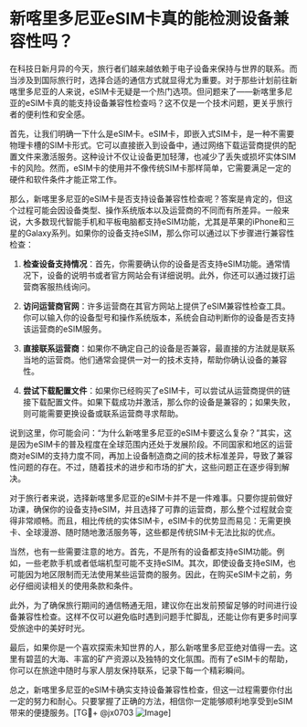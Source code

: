 # 新喀里多尼亚eSIM卡真的能检测设备兼容性吗？

在科技日新月异的今天，旅行者们越来越依赖于电子设备来保持与世界的联系。而当涉及到国际旅行时，选择合适的通信方式就显得尤为重要。对于那些计划前往新喀里多尼亚的人来说，eSIM卡无疑是一个热门选项。但问题来了——新喀里多尼亚的eSIM卡真的能支持设备兼容性检查吗？这不仅是一个技术问题，更关乎旅行者的便利性和安全感。

首先，让我们明确一下什么是eSIM卡。eSIM卡，即嵌入式SIM卡，是一种不需要物理卡槽的SIM卡形式。它可以直接嵌入到设备中，通过网络下载运营商提供的配置文件来激活服务。这种设计不仅让设备更加轻薄，也减少了丢失或损坏实体SIM卡的风险。然而，eSIM卡的使用并不像传统SIM卡那样简单，它需要满足一定的硬件和软件条件才能正常工作。

那么，新喀里多尼亚的eSIM卡是否支持设备兼容性检查呢？答案是肯定的，但这个过程可能会因设备类型、操作系统版本以及运营商的不同而有所差异。一般来说，大多数现代智能手机和平板电脑都支持eSIM功能，尤其是苹果的iPhone和三星的Galaxy系列。如果你的设备支持eSIM，那么你可以通过以下步骤进行兼容性检查：

1. **检查设备支持情况**：首先，你需要确认你的设备是否支持eSIM功能。通常情况下，设备的说明书或者官方网站会有详细说明。此外，你还可以通过拨打运营商客服热线询问。

2. **访问运营商官网**：许多运营商在其官方网站上提供了eSIM兼容性检查工具。你可以输入你的设备型号和操作系统版本，系统会自动判断你的设备是否支持该运营商的eSIM服务。

3. **直接联系运营商**：如果你不确定自己的设备是否兼容，最直接的方法就是联系当地的运营商。他们通常会提供一对一的技术支持，帮助你确认设备的兼容性。

4. **尝试下载配置文件**：如果你已经购买了eSIM卡，可以尝试从运营商提供的链接下载配置文件。如果下载成功并激活，那么你的设备是兼容的；如果失败，则可能需要更换设备或联系运营商寻求帮助。

说到这里，你可能会问：“为什么新喀里多尼亚的eSIM卡要这么复杂？”其实，这是因为eSIM卡的普及程度在全球范围内还处于发展阶段。不同国家和地区的运营商对eSIM的支持力度不同，再加上设备制造商之间的技术标准差异，导致了兼容性问题的存在。不过，随着技术的进步和市场的扩大，这些问题正在逐步得到解决。

对于旅行者来说，选择新喀里多尼亚的eSIM卡并不是一件难事。只要你提前做好功课，确保你的设备支持eSIM，并且选择了可靠的运营商，那么整个过程就会变得非常顺畅。而且，相比传统的实体SIM卡，eSIM卡的优势显而易见：无需更换卡、全球漫游、随时随地激活服务等，这些都是传统SIM卡无法比拟的优点。

当然，也有一些需要注意的地方。首先，不是所有的设备都支持eSIM功能。例如，一些老款手机或者低端机型可能不支持eSIM。其次，即使设备支持eSIM，也可能因为地区限制而无法使用某些运营商的服务。因此，在购买eSIM卡之前，务必仔细阅读相关的使用条款和条件。

此外，为了确保旅行期间的通信畅通无阻，建议你在出发前预留足够的时间进行设备兼容性检查。这样不仅可以避免临时遇到问题手忙脚乱，还能让你有更多时间享受旅途中的美好时光。

最后，如果你是一个喜欢探索未知世界的人，那么新喀里多尼亚绝对值得一去。这里有碧蓝的大海、丰富的矿产资源以及独特的文化氛围。而有了eSIM卡的帮助，你可以在旅途中随时与家人朋友保持联系，记录下每一个精彩瞬间。

总之，新喀里多尼亚的eSIM卡确实支持设备兼容性检查，但这一过程需要你付出一定的努力和耐心。只要掌握了正确的方法，相信你一定能够顺利地享受到eSIM带来的便捷服务。[TG💪+ @jx0703 ![Image](https://github.com/user-attachments/assets/dbca1d08-cadb-493c-b0ec-ad6f7a83f270)]